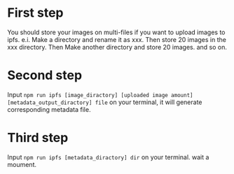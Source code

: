 # First step
  You should store your images on multi-files if you want to upload images to ipfs. e.i. Make a directory and rename it as xxx. Then store 20 images in the xxx
  directory. Then Make another directory and store 20 images. and so on.
# Second step
  Input `npm run ipfs [image_diractory] [uploaded image amount] [metadata_output_diractory] file` on your terminal, it will generate corresponding
  metadata file.
# Third step
  Input `npm run ipfs [metadata_diractory] dir` on your terminal. wait a moument. 
